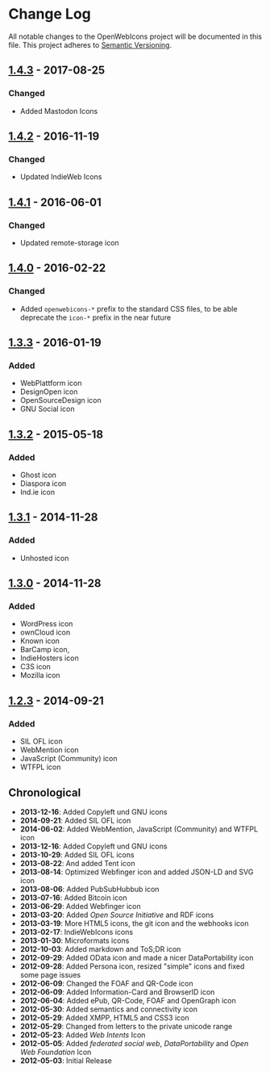 # Change Log
All notable changes to the OpenWebIcons project will be documented in this file.
This project adheres to [Semantic Versioning](http://semver.org/).

## [1.4.3] - 2017-08-25
### Changed
- Added Mastodon Icons

## [1.4.2] - 2016-11-19
### Changed
- Updated IndieWeb Icons

## [1.4.1] - 2016-06-01
### Changed
- Updated remote-storage icon

## [1.4.0] - 2016-02-22
### Changed
- Added `openwebicons-*` prefix to the standard CSS files, to be able deprecate the `icon-*` prefix in the near future

## [1.3.3] - 2016-01-19
### Added
- WebPlattform icon
- DesignOpen icon
- OpenSourceDesign icon
- GNU Social icon

## [1.3.2] - 2015-05-18
### Added
- Ghost icon
- Diaspora icon
- Ind.ie icon

## [1.3.1] - 2014-11-28
### Added
- Unhosted icon

## [1.3.0] - 2014-11-28
### Added
- WordPress icon
- ownCloud icon
- Known icon
- BarCamp icon,
- IndieHosters icon
- C3S icon
- Mozilla icon

## [1.2.3] - 2014-09-21
### Added
- SIL OFL icon
- WebMention icon
- JavaScript (Community) icon
- WTFPL icon

## Chronological

* **2013-12-16**: Added Copyleft und GNU icons
* **2014-09-21**: Added SIL OFL icon
* **2014-06-02**: Added WebMention, JavaScript (Community) and WTFPL icon
* **2013-12-16**: Added Copyleft und GNU icons
* **2013-10-29**: Added SIL OFL icons
* **2013-08-22**: And added Tent icon
* **2013-08-14**: Optimized Webfinger icon and added JSON-LD and SVG icon
* **2013-08-06**: Added PubSubHubbub icon
* **2013-07-16**: Added Bitcoin icon
* **2013-06-29**: Added Webfinger icon
* **2013-03-20**: Added *Open Source Initiative* and RDF icons
* **2013-03-19**: More HTML5 icons, the git icon and the webhooks icon
* **2013-02-17**: IndieWebIcons icons
* **2013-01-30**: Microformats icons
* **2012-10-03**: Added markdown and ToS;DR icon
* **2012-09-29**: Added OData icon and made a nicer DataPortability icon
* **2012-09-28**: Added Persona icon, resized "simple" icons and fixed some page issues
* **2012-06-09**: Changed the FOAF and QR-Code icon
* **2012-06-09**: Added Information-Card and BrowserID icon
* **2012-06-04**: Added ePub, QR-Code, FOAF and OpenGraph icon
* **2012-05-30**: Added semantics and connectivity icon
* **2012-05-29**: Added XMPP, HTML5 and CSS3 icon
* **2012-05-29**: Changed from letters to the private unicode range
* **2012-05-23**: Added *Web Intents* Icon
* **2012-05-05**: Added *federated social web*, *DataPortability* and *Open Web Foundation* Icon
* **2012-05-03**: Initial Release

[1.4.3]: https://github.com/pfefferle/openwebicons/compare/1.4.2...1.4.3
[1.4.2]: https://github.com/pfefferle/openwebicons/compare/1.4.1...1.4.2
[1.4.1]: https://github.com/pfefferle/openwebicons/compare/1.4.0...1.4.1
[1.4.0]: https://github.com/pfefferle/openwebicons/compare/1.3.3...1.4.0
[1.3.3]: https://github.com/pfefferle/openwebicons/compare/1.3.2...1.3.3
[1.3.2]: https://github.com/pfefferle/openwebicons/compare/1.3.1...1.3.2
[1.3.1]: https://github.com/pfefferle/openwebicons/compare/1.3.0...1.3.1
[1.3.0]: https://github.com/pfefferle/openwebicons/compare/1.2.3...1.3.0
[1.2.3]: https://github.com/pfefferle/openwebicons/compare/1.2.1...1.2.3
